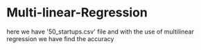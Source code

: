 # Multi-linear-Regression
here we have '50_startups.csv' file and with the use of multilinear regression we have find the accuracy
